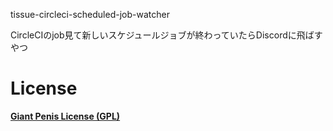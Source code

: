 tissue-circleci-scheduled-job-watcher

CircleCIのjob見て新しいスケジュールジョブが終わっていたらDiscordに飛ばすやつ


# License

[**Giant Penis License (GPL)**](http://giant-penis-license.org)
